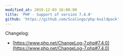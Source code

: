 ```yaml
---
modified_at: 2019-12-03 16:00:00
title: 'PHP - Support of version 7.4.0'
github: 'https://github.com/Scalingo/php-buildpack'
---
```


Changelog:

* [https://www.php.net/ChangeLog-7.php#7.4.0](https://www.php.net/ChangeLog-7.php#7.4.0)
